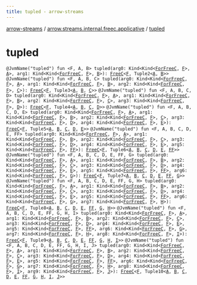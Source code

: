 ```yaml
---
title: tupled - arrow-streams
---
```


[arrow-streams](../index.html) / [arrow.streams.internal.freec.applicative](index.html) / [tupled](./tupled.html)

# tupled

`@JvmName("tupled") fun <F, A, B> tupled(arg0: Kind<Kind<`[`ForFreeC`](../arrow.streams.internal/-for-free-c.html)`, `[`F`](tupled.html#F)`>, `[`A`](tupled.html#A)`>, arg1: Kind<Kind<`[`ForFreeC`](../arrow.streams.internal/-for-free-c.html)`, `[`F`](tupled.html#F)`>, `[`B`](tupled.html#B)`>): `[`FreeC`](../arrow.streams.internal/-free-c/index.html)`<`[`F`](tupled.html#F)`, Tuple2<`[`A`](tupled.html#A)`, `[`B`](tupled.html#B)`>>`
`@JvmName("tupled") fun <F, A, B, C> tupled(arg0: Kind<Kind<`[`ForFreeC`](../arrow.streams.internal/-for-free-c.html)`, `[`F`](tupled.html#F)`>, `[`A`](tupled.html#A)`>, arg1: Kind<Kind<`[`ForFreeC`](../arrow.streams.internal/-for-free-c.html)`, `[`F`](tupled.html#F)`>, `[`B`](tupled.html#B)`>, arg2: Kind<Kind<`[`ForFreeC`](../arrow.streams.internal/-for-free-c.html)`, `[`F`](tupled.html#F)`>, `[`C`](tupled.html#C)`>): `[`FreeC`](../arrow.streams.internal/-free-c/index.html)`<`[`F`](tupled.html#F)`, Tuple3<`[`A`](tupled.html#A)`, `[`B`](tupled.html#B)`, `[`C`](tupled.html#C)`>>`
`@JvmName("tupled") fun <F, A, B, C, D> tupled(arg0: Kind<Kind<`[`ForFreeC`](../arrow.streams.internal/-for-free-c.html)`, `[`F`](tupled.html#F)`>, `[`A`](tupled.html#A)`>, arg1: Kind<Kind<`[`ForFreeC`](../arrow.streams.internal/-for-free-c.html)`, `[`F`](tupled.html#F)`>, `[`B`](tupled.html#B)`>, arg2: Kind<Kind<`[`ForFreeC`](../arrow.streams.internal/-for-free-c.html)`, `[`F`](tupled.html#F)`>, `[`C`](tupled.html#C)`>, arg3: Kind<Kind<`[`ForFreeC`](../arrow.streams.internal/-for-free-c.html)`, `[`F`](tupled.html#F)`>, `[`D`](tupled.html#D)`>): `[`FreeC`](../arrow.streams.internal/-free-c/index.html)`<`[`F`](tupled.html#F)`, Tuple4<`[`A`](tupled.html#A)`, `[`B`](tupled.html#B)`, `[`C`](tupled.html#C)`, `[`D`](tupled.html#D)`>>`
`@JvmName("tupled") fun <F, A, B, C, D, E> tupled(arg0: Kind<Kind<`[`ForFreeC`](../arrow.streams.internal/-for-free-c.html)`, `[`F`](tupled.html#F)`>, `[`A`](tupled.html#A)`>, arg1: Kind<Kind<`[`ForFreeC`](../arrow.streams.internal/-for-free-c.html)`, `[`F`](tupled.html#F)`>, `[`B`](tupled.html#B)`>, arg2: Kind<Kind<`[`ForFreeC`](../arrow.streams.internal/-for-free-c.html)`, `[`F`](tupled.html#F)`>, `[`C`](tupled.html#C)`>, arg3: Kind<Kind<`[`ForFreeC`](../arrow.streams.internal/-for-free-c.html)`, `[`F`](tupled.html#F)`>, `[`D`](tupled.html#D)`>, arg4: Kind<Kind<`[`ForFreeC`](../arrow.streams.internal/-for-free-c.html)`, `[`F`](tupled.html#F)`>, `[`E`](tupled.html#E)`>): `[`FreeC`](../arrow.streams.internal/-free-c/index.html)`<`[`F`](tupled.html#F)`, Tuple5<`[`A`](tupled.html#A)`, `[`B`](tupled.html#B)`, `[`C`](tupled.html#C)`, `[`D`](tupled.html#D)`, `[`E`](tupled.html#E)`>>`
`@JvmName("tupled") fun <F, A, B, C, D, E, FF> tupled(arg0: Kind<Kind<`[`ForFreeC`](../arrow.streams.internal/-for-free-c.html)`, `[`F`](tupled.html#F)`>, `[`A`](tupled.html#A)`>, arg1: Kind<Kind<`[`ForFreeC`](../arrow.streams.internal/-for-free-c.html)`, `[`F`](tupled.html#F)`>, `[`B`](tupled.html#B)`>, arg2: Kind<Kind<`[`ForFreeC`](../arrow.streams.internal/-for-free-c.html)`, `[`F`](tupled.html#F)`>, `[`C`](tupled.html#C)`>, arg3: Kind<Kind<`[`ForFreeC`](../arrow.streams.internal/-for-free-c.html)`, `[`F`](tupled.html#F)`>, `[`D`](tupled.html#D)`>, arg4: Kind<Kind<`[`ForFreeC`](../arrow.streams.internal/-for-free-c.html)`, `[`F`](tupled.html#F)`>, `[`E`](tupled.html#E)`>, arg5: Kind<Kind<`[`ForFreeC`](../arrow.streams.internal/-for-free-c.html)`, `[`F`](tupled.html#F)`>, `[`FF`](tupled.html#FF)`>): `[`FreeC`](../arrow.streams.internal/-free-c/index.html)`<`[`F`](tupled.html#F)`, Tuple6<`[`A`](tupled.html#A)`, `[`B`](tupled.html#B)`, `[`C`](tupled.html#C)`, `[`D`](tupled.html#D)`, `[`E`](tupled.html#E)`, `[`FF`](tupled.html#FF)`>>`
`@JvmName("tupled") fun <F, A, B, C, D, E, FF, G> tupled(arg0: Kind<Kind<`[`ForFreeC`](../arrow.streams.internal/-for-free-c.html)`, `[`F`](tupled.html#F)`>, `[`A`](tupled.html#A)`>, arg1: Kind<Kind<`[`ForFreeC`](../arrow.streams.internal/-for-free-c.html)`, `[`F`](tupled.html#F)`>, `[`B`](tupled.html#B)`>, arg2: Kind<Kind<`[`ForFreeC`](../arrow.streams.internal/-for-free-c.html)`, `[`F`](tupled.html#F)`>, `[`C`](tupled.html#C)`>, arg3: Kind<Kind<`[`ForFreeC`](../arrow.streams.internal/-for-free-c.html)`, `[`F`](tupled.html#F)`>, `[`D`](tupled.html#D)`>, arg4: Kind<Kind<`[`ForFreeC`](../arrow.streams.internal/-for-free-c.html)`, `[`F`](tupled.html#F)`>, `[`E`](tupled.html#E)`>, arg5: Kind<Kind<`[`ForFreeC`](../arrow.streams.internal/-for-free-c.html)`, `[`F`](tupled.html#F)`>, `[`FF`](tupled.html#FF)`>, arg6: Kind<Kind<`[`ForFreeC`](../arrow.streams.internal/-for-free-c.html)`, `[`F`](tupled.html#F)`>, `[`G`](tupled.html#G)`>): `[`FreeC`](../arrow.streams.internal/-free-c/index.html)`<`[`F`](tupled.html#F)`, Tuple7<`[`A`](tupled.html#A)`, `[`B`](tupled.html#B)`, `[`C`](tupled.html#C)`, `[`D`](tupled.html#D)`, `[`E`](tupled.html#E)`, `[`FF`](tupled.html#FF)`, `[`G`](tupled.html#G)`>>`
`@JvmName("tupled") fun <F, A, B, C, D, E, FF, G, H> tupled(arg0: Kind<Kind<`[`ForFreeC`](../arrow.streams.internal/-for-free-c.html)`, `[`F`](tupled.html#F)`>, `[`A`](tupled.html#A)`>, arg1: Kind<Kind<`[`ForFreeC`](../arrow.streams.internal/-for-free-c.html)`, `[`F`](tupled.html#F)`>, `[`B`](tupled.html#B)`>, arg2: Kind<Kind<`[`ForFreeC`](../arrow.streams.internal/-for-free-c.html)`, `[`F`](tupled.html#F)`>, `[`C`](tupled.html#C)`>, arg3: Kind<Kind<`[`ForFreeC`](../arrow.streams.internal/-for-free-c.html)`, `[`F`](tupled.html#F)`>, `[`D`](tupled.html#D)`>, arg4: Kind<Kind<`[`ForFreeC`](../arrow.streams.internal/-for-free-c.html)`, `[`F`](tupled.html#F)`>, `[`E`](tupled.html#E)`>, arg5: Kind<Kind<`[`ForFreeC`](../arrow.streams.internal/-for-free-c.html)`, `[`F`](tupled.html#F)`>, `[`FF`](tupled.html#FF)`>, arg6: Kind<Kind<`[`ForFreeC`](../arrow.streams.internal/-for-free-c.html)`, `[`F`](tupled.html#F)`>, `[`G`](tupled.html#G)`>, arg7: Kind<Kind<`[`ForFreeC`](../arrow.streams.internal/-for-free-c.html)`, `[`F`](tupled.html#F)`>, `[`H`](tupled.html#H)`>): `[`FreeC`](../arrow.streams.internal/-free-c/index.html)`<`[`F`](tupled.html#F)`, Tuple8<`[`A`](tupled.html#A)`, `[`B`](tupled.html#B)`, `[`C`](tupled.html#C)`, `[`D`](tupled.html#D)`, `[`E`](tupled.html#E)`, `[`FF`](tupled.html#FF)`, `[`G`](tupled.html#G)`, `[`H`](tupled.html#H)`>>`
`@JvmName("tupled") fun <F, A, B, C, D, E, FF, G, H, I> tupled(arg0: Kind<Kind<`[`ForFreeC`](../arrow.streams.internal/-for-free-c.html)`, `[`F`](tupled.html#F)`>, `[`A`](tupled.html#A)`>, arg1: Kind<Kind<`[`ForFreeC`](../arrow.streams.internal/-for-free-c.html)`, `[`F`](tupled.html#F)`>, `[`B`](tupled.html#B)`>, arg2: Kind<Kind<`[`ForFreeC`](../arrow.streams.internal/-for-free-c.html)`, `[`F`](tupled.html#F)`>, `[`C`](tupled.html#C)`>, arg3: Kind<Kind<`[`ForFreeC`](../arrow.streams.internal/-for-free-c.html)`, `[`F`](tupled.html#F)`>, `[`D`](tupled.html#D)`>, arg4: Kind<Kind<`[`ForFreeC`](../arrow.streams.internal/-for-free-c.html)`, `[`F`](tupled.html#F)`>, `[`E`](tupled.html#E)`>, arg5: Kind<Kind<`[`ForFreeC`](../arrow.streams.internal/-for-free-c.html)`, `[`F`](tupled.html#F)`>, `[`FF`](tupled.html#FF)`>, arg6: Kind<Kind<`[`ForFreeC`](../arrow.streams.internal/-for-free-c.html)`, `[`F`](tupled.html#F)`>, `[`G`](tupled.html#G)`>, arg7: Kind<Kind<`[`ForFreeC`](../arrow.streams.internal/-for-free-c.html)`, `[`F`](tupled.html#F)`>, `[`H`](tupled.html#H)`>, arg8: Kind<Kind<`[`ForFreeC`](../arrow.streams.internal/-for-free-c.html)`, `[`F`](tupled.html#F)`>, `[`I`](tupled.html#I)`>): `[`FreeC`](../arrow.streams.internal/-free-c/index.html)`<`[`F`](tupled.html#F)`, Tuple9<`[`A`](tupled.html#A)`, `[`B`](tupled.html#B)`, `[`C`](tupled.html#C)`, `[`D`](tupled.html#D)`, `[`E`](tupled.html#E)`, `[`FF`](tupled.html#FF)`, `[`G`](tupled.html#G)`, `[`H`](tupled.html#H)`, `[`I`](tupled.html#I)`>>`
`@JvmName("tupled") fun <F, A, B, C, D, E, FF, G, H, I, J> tupled(arg0: Kind<Kind<`[`ForFreeC`](../arrow.streams.internal/-for-free-c.html)`, `[`F`](tupled.html#F)`>, `[`A`](tupled.html#A)`>, arg1: Kind<Kind<`[`ForFreeC`](../arrow.streams.internal/-for-free-c.html)`, `[`F`](tupled.html#F)`>, `[`B`](tupled.html#B)`>, arg2: Kind<Kind<`[`ForFreeC`](../arrow.streams.internal/-for-free-c.html)`, `[`F`](tupled.html#F)`>, `[`C`](tupled.html#C)`>, arg3: Kind<Kind<`[`ForFreeC`](../arrow.streams.internal/-for-free-c.html)`, `[`F`](tupled.html#F)`>, `[`D`](tupled.html#D)`>, arg4: Kind<Kind<`[`ForFreeC`](../arrow.streams.internal/-for-free-c.html)`, `[`F`](tupled.html#F)`>, `[`E`](tupled.html#E)`>, arg5: Kind<Kind<`[`ForFreeC`](../arrow.streams.internal/-for-free-c.html)`, `[`F`](tupled.html#F)`>, `[`FF`](tupled.html#FF)`>, arg6: Kind<Kind<`[`ForFreeC`](../arrow.streams.internal/-for-free-c.html)`, `[`F`](tupled.html#F)`>, `[`G`](tupled.html#G)`>, arg7: Kind<Kind<`[`ForFreeC`](../arrow.streams.internal/-for-free-c.html)`, `[`F`](tupled.html#F)`>, `[`H`](tupled.html#H)`>, arg8: Kind<Kind<`[`ForFreeC`](../arrow.streams.internal/-for-free-c.html)`, `[`F`](tupled.html#F)`>, `[`I`](tupled.html#I)`>, arg9: Kind<Kind<`[`ForFreeC`](../arrow.streams.internal/-for-free-c.html)`, `[`F`](tupled.html#F)`>, `[`J`](tupled.html#J)`>): `[`FreeC`](../arrow.streams.internal/-free-c/index.html)`<`[`F`](tupled.html#F)`, Tuple10<`[`A`](tupled.html#A)`, `[`B`](tupled.html#B)`, `[`C`](tupled.html#C)`, `[`D`](tupled.html#D)`, `[`E`](tupled.html#E)`, `[`FF`](tupled.html#FF)`, `[`G`](tupled.html#G)`, `[`H`](tupled.html#H)`, `[`I`](tupled.html#I)`, `[`J`](tupled.html#J)`>>`